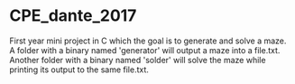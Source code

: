 # CPE_dante_2017
First year mini project in C which the goal is to generate and solve a maze. A folder with a binary named 'generator' will output a maze into a file.txt. Another folder with a binary named 'solder' will solve the maze while printing its output to the same file.txt.
